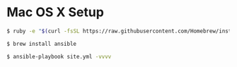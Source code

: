 Mac OS X Setup
==============

```bash
$ ruby -e "$(curl -fsSL https://raw.githubusercontent.com/Homebrew/install/master/install)"
```

```bash
$ brew install ansible
```

```bash
$ ansible-playbook site.yml -vvvv
```
